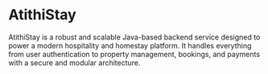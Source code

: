 # AtithiStay
AtithiStay is a robust and scalable Java-based backend service designed to power a modern hospitality and homestay platform. It handles everything from user authentication to property management, bookings, and payments with a secure and modular architecture.
